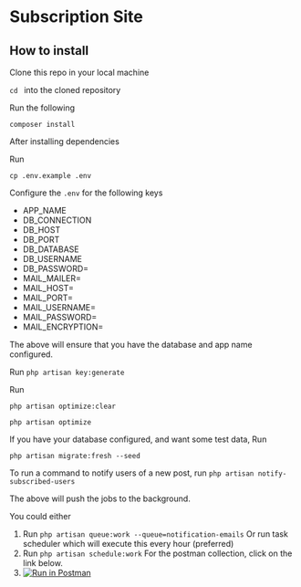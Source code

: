 # Subscription Site

## How to install

Clone this repo in your local machine

```cd ``` into the cloned repository

Run the following

```composer install```

After installing dependencies

Run

```cp .env.example .env```

Configure the ```.env``` for the following keys
- APP_NAME
- DB_CONNECTION
- DB_HOST
- DB_PORT
- DB_DATABASE
- DB_USERNAME
- DB_PASSWORD=
- MAIL_MAILER=
-  MAIL_HOST=
-  MAIL_PORT=
-  MAIL_USERNAME= 
-  MAIL_PASSWORD= 
-  MAIL_ENCRYPTION= 

The above will ensure that you have the database and app name configured.

Run 
```php artisan key:generate```

Run 

```php artisan optimize:clear```

```php artisan optimize```

If you have your database configured, and want some test data,
Run

```php artisan migrate:fresh --seed```


To run a command to notify users of a new post, run
```php artisan notify-subscribed-users```

The above will push the jobs to the background.

You could either 
1. Run ```php artisan queue:work --queue=notification-emails```
Or run task scheduler which will execute this every hour (preferred)
2. Run ```php artisan schedule:work```
For the postman collection, click on the link below.
3. [![Run in Postman](https://run.pstmn.io/button.svg)](https://app.getpostman.com/run-collection/11629432-3677e35b-82e7-43a2-a939-3eef1a0659a8?action=collection%2Ffork&source=rip_markdown&collection-url=entityId%3D11629432-3677e35b-82e7-43a2-a939-3eef1a0659a8%26entityType%3Dcollection%26workspaceId%3Dab556a5a-25a5-4b2c-bfb7-17c5a0b22025)
